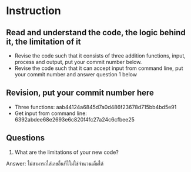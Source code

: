 ﻿# Instruction

## Read and understand the code, the logic behind it, the limitation of it
* Revise the code such that it consists of three addition functions, input, process and output, put your commit number below.
* Revise the code such that it can accept input from command line, put your commit number and answer question 1 below

## Revision, put your commit number here
* Three functions:  aab44124a6845d7a0d486f23678d715bb4bd5e91
* Get input from command line:  6392abdee68e2693e6c820f4fc27a24c6cfbee25

## Questions
1. What are the limitations of your new code?

Answer: ไม่สามารถใส่เลขอื้นที่ไใม่ใช่จำนวนเต็มได้